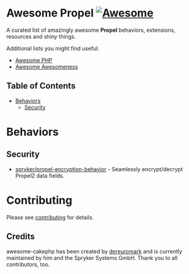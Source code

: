 # Awesome Propel [![Awesome](https://cdn.rawgit.com/sindresorhus/awesome/d7305f38d29fed78fa85652e3a63e154dd8e8829/media/badge.svg)](https://github.com/sindresorhus/awesome)
A curated list of amazingly awesome **Propel** behaviors, extensions, resources and shiny things.

Additional lists you might find useful:
- [Awesome PHP](https://github.com/ziadoz/awesome-php)
- [Awesome Awesomeness](https://github.com/bayandin/awesome-awesomeness)

## Table of Contents

- [Behaviors](#behaviors)
	- [Security](#security)
	
# Behaviors

## Security

- [spryker/propel-encryption-behavior](https://github.com/spryker/propel-encryption-behavior/) - Seamlessly encrypt/decrypt Propel2 data fields.


# Contributing
Please see [contributing](contributing.md) for details.

## Credits
awesome-cakephp has been created by [dereuromark](https://github.com/dereuromark) and is currently maintained by him and the Spryker Systems GmbH. Thank you to all contributors, too.
